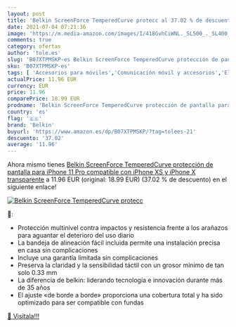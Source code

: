 ```yaml
---
layout: post
title: 'Belkin ScreenForce TemperedCurve protecc al 37.02 % de descuento'
date: 2021-07-04 07:21:36
image: 'https://m.media-amazon.com/images/I/418GvhCiWNL._SL500_._SL400_.jpg'
comments: true
category: ofertas
author: 'tole.es'
slug: 'B07XTPMSKP-es Belkin ScreenForce TemperedCurve protección de pantalla...'
sku: 'B07XTPMSKP-es'
tags: [ 'Accesorios para móviles','Comunicación móvil y accesorios','Electrónica','Mantenimiento, cuidado y reparaciones de teléfonos móviles','Protectores de pantalla para móviles','belkin','iphone', ]
actualPrice: 11.96 EUR
currency: EUR
price: 11.96
comparePrice: 18.99 EUR
prodname: 'Belkin ScreenForce TemperedCurve protección de pantalla para iPhone 11 Pro  compatible con iPhone XS y iPhone X  transparente'
country: 'es'
flag: '🇪🇸'
brand: 'Belkin'
buyurl: 'https://www.amazon.es/dp/B07XTPMSKP/?tag=tolees-21'
descuento: '37.02'
average: '11.96'
---
```


Ahora mismo tienes [Belkin ScreenForce TemperedCurve protección de pantalla para iPhone 11 Pro  compatible con iPhone XS y iPhone X  transparente](https://www.amazon.es/dp/B07XTPMSKP/?tag=tolees-21) a 11.96 EUR (original: 18.99 EUR) (37.02 %  de descuento) en el siguiente enlace!

[![Belkin ScreenForce TemperedCurve protecc](https://m.media-amazon.com/images/I/418GvhCiWNL._SL500_._SL400_.jpg)](https://www.amazon.es/dp/B07XTPMSKP/?tag=tolees-21)

🔎:

- Protección multinivel contra impactos y resistencia frente a los arañazos para aguantar el deterioro del uso diario
- La bandeja de alineación fácil incluida permite una instalación precisa en casa sin complicaciones
- Incluye una garantía limitada sin complicaciones
- Preserva la claridad y la sensibilidad táctil con un grosor mínimo de tan solo 0.33 mm
- La diferencia de belkin: liderando tecnología e innovación durante más de 35 años
- El ajuste «de borde a borde» proporciona una cobertura total y ha sido optimizado para ser compatible con fundas

[🛒 Visítala!!!](https://www.amazon.es/dp/B07XTPMSKP/?tag=tolees-21)
